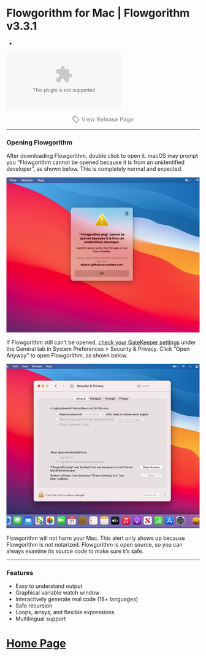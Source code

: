 # Flowgorithm for Mac | Flowgorithm v3.3.1

-

![Download Latest Release](https://github.com/jostasik/Flowgorithm-macOS/releases/download/v3.3.1/Flowgorithm-Setup.zip)

<p align="center">
  <a href="https://github.com/jostasik/Flowgorithm-MacOS/releases" alt="View Release Page"><img width="160" height="18" src="screenshots/release-button.png" alt="View Release Page"></a>
</p>

---

### Opening Flowgorithm

After downloading Flowgorithm, double click to open it. macOS may prompt you “Flowgorithm cannot be opened because it is from an unidentified developer”, as shown below. This is completely normal and expected.

![](screenshots/unidentified-developer.jpg)

If Flowgorithm still can’t be opened, [check your GateKeeper settings](https://support.apple.com/en-us/HT202491) under the General tab in System Preferences > Security & Privacy. Click “Open Anyway” to open Flowgorithm, as shown below.

![](screenshots/open-anyway.jpg)

Flowgorithm will not harm your Mac. This alert only shows up because Flowgorithm is not notarized. Flowgorithm is open source, so you can always examine its source code to make sure it’s safe.

---

### Features 

- Easy to understand output
- Graphical variable watch window
- Interactively generate real code (18+ languages)
- Safe recursion
- Loops, arrays, and flexible expressions
- Multilingual support

# [Home Page](http://www.flowgorithm.org/index.html#Features)
